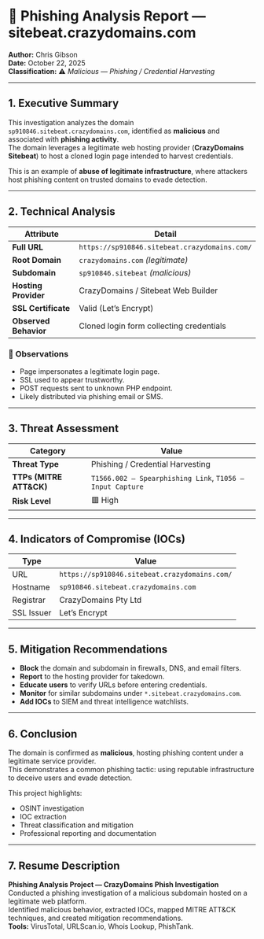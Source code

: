 # 🧠 Phishing Analysis Report — sitebeat.crazydomains.com

**Author:** Chris Gibson  
**Date:** October 22, 2025  
**Classification:** ⚠️ *Malicious — Phishing / Credential Harvesting*  

---

## 1. Executive Summary
This investigation analyzes the domain `sp910846.sitebeat.crazydomains.com`, identified as **malicious** and associated with **phishing activity**.  
The domain leverages a legitimate web hosting provider (**CrazyDomains Sitebeat**) to host a cloned login page intended to harvest credentials.

This is an example of **abuse of legitimate infrastructure**, where attackers host phishing content on trusted domains to evade detection.

---

## 2. Technical Analysis

| Attribute | Detail |
|------------|---------|
| **Full URL** | `https://sp910846.sitebeat.crazydomains.com/` |
| **Root Domain** | `crazydomains.com` *(legitimate)* |
| **Subdomain** | `sp910846.sitebeat` *(malicious)* |
| **Hosting Provider** | CrazyDomains / Sitebeat Web Builder |
| **SSL Certificate** | Valid (Let’s Encrypt) |
| **Observed Behavior** | Cloned login form collecting credentials |

### 🔸 Observations
- Page impersonates a legitimate login page.
- SSL used to appear trustworthy.
- POST requests sent to unknown PHP endpoint.
- Likely distributed via phishing email or SMS.

---

## 3. Threat Assessment

| Category | Value |
|-----------|--------|
| **Threat Type** | Phishing / Credential Harvesting |
| **TTPs (MITRE ATT&CK)** | `T1566.002 – Spearphishing Link`, `T1056 – Input Capture` |
| **Risk Level** | 🟥 High |

---

## 4. Indicators of Compromise (IOCs)

| Type | Value |
|------|--------|
| URL | `https://sp910846.sitebeat.crazydomains.com/` |
| Hostname | `sp910846.sitebeat.crazydomains.com` |
| Registrar | CrazyDomains Pty Ltd |
| SSL Issuer | Let’s Encrypt |

---

## 5. Mitigation Recommendations
- **Block** the domain and subdomain in firewalls, DNS, and email filters.  
- **Report** to the hosting provider for takedown.  
- **Educate users** to verify URLs before entering credentials.  
- **Monitor** for similar subdomains under `*.sitebeat.crazydomains.com`.  
- **Add IOCs** to SIEM and threat intelligence watchlists.  

---

## 6. Conclusion
The domain is confirmed as **malicious**, hosting phishing content under a legitimate service provider.  
This demonstrates a common phishing tactic: using reputable infrastructure to deceive users and evade detection.

This project highlights:
- OSINT investigation
- IOC extraction
- Threat classification and mitigation
- Professional reporting and documentation

---

## 7. Resume Description
**Phishing Analysis Project — CrazyDomains Phish Investigation**  
Conducted a phishing investigation of a malicious subdomain hosted on a legitimate web platform.  
Identified malicious behavior, extracted IOCs, mapped MITRE ATT&CK techniques, and created mitigation recommendations.  
**Tools:** VirusTotal, URLScan.io, Whois Lookup, PhishTank.
